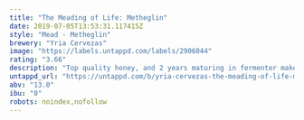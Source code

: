 ```yaml
---
title: "The Meading of Life: Metheglin"
date: 2019-07-05T13:53:31.117415Z
style: "Mead - Metheglin"
brewery: "Yria Cervezas"
image: "https://labels.untappd.com/labels/2906044"
rating: "3.66"
description: "Top quality honey, and 2 years maturing in fermenter makes this mead so special. Semisweet, smooth, warm like a good sherry wine."
untappd_url: "https://untappd.com/b/yria-cervezas-the-meading-of-life-metheglin/2906044"
abv: "13.0"
ibu: "0"
robots: noindex,nofollow
---
```

